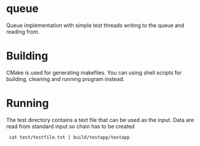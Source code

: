 # queue

Queue implementation with simple test threads writing to the queue and reading from.

# Building
CMake is used for generating makefiles. You can using shell scripts for building, cleaning and running program instead.

# Running
The test directory contains a text file that can be used as the input. Data are read from standard input so chain has to be created
```
 cat test/testfile.txt | build/testapp/testapp
````
 
